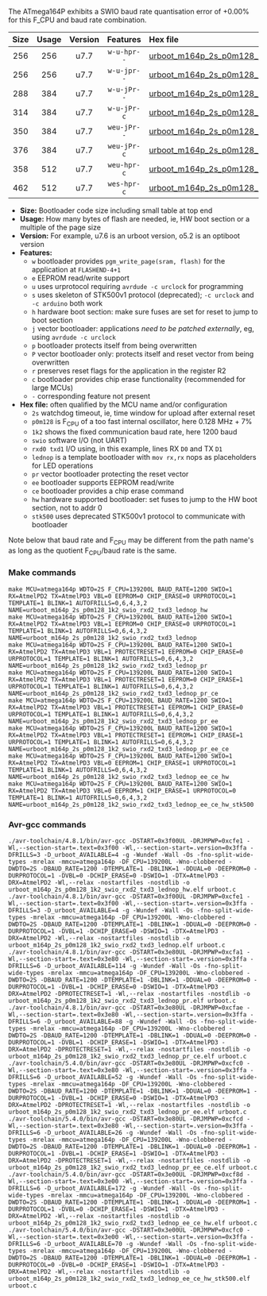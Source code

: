 The ATmega164P exhibits a SWIO baud rate quantisation error of +0.00% for this F_CPU and baud rate combination.

|Size|Usage|Version|Features|Hex file|
|:-:|:-:|:-:|:-:|:--|
|256|256|u7.7|`w-u-hpr--`|[urboot_m164p_2s_p0m128_1k2_swio_rxd2_txd3_lednop_hw.hex](https://raw.githubusercontent.com/stefanrueger/urboot.hex/main/mcus/atmega164p/watchdog_2_s/internal_oscillator_p%2B8.75%25/%2B0m128000_hz/%2B%2B%2B1k2_baud/uart1_rxd2_txd3/lednop/urboot_m164p_2s_p0m128_1k2_swio_rxd2_txd3_lednop_hw.hex)|
|256|256|u7.7|`w-u-jpr--`|[urboot_m164p_2s_p0m128_1k2_swio_rxd2_txd3_lednop.hex](https://raw.githubusercontent.com/stefanrueger/urboot.hex/main/mcus/atmega164p/watchdog_2_s/internal_oscillator_p%2B8.75%25/%2B0m128000_hz/%2B%2B%2B1k2_baud/uart1_rxd2_txd3/lednop/urboot_m164p_2s_p0m128_1k2_swio_rxd2_txd3_lednop.hex)|
|288|384|u7.7|`w-u-jPr--`|[urboot_m164p_2s_p0m128_1k2_swio_rxd2_txd3_lednop_pr.hex](https://raw.githubusercontent.com/stefanrueger/urboot.hex/main/mcus/atmega164p/watchdog_2_s/internal_oscillator_p%2B8.75%25/%2B0m128000_hz/%2B%2B%2B1k2_baud/uart1_rxd2_txd3/lednop/urboot_m164p_2s_p0m128_1k2_swio_rxd2_txd3_lednop_pr.hex)|
|314|384|u7.7|`w-u-jPr-c`|[urboot_m164p_2s_p0m128_1k2_swio_rxd2_txd3_lednop_pr_ce.hex](https://raw.githubusercontent.com/stefanrueger/urboot.hex/main/mcus/atmega164p/watchdog_2_s/internal_oscillator_p%2B8.75%25/%2B0m128000_hz/%2B%2B%2B1k2_baud/uart1_rxd2_txd3/lednop/urboot_m164p_2s_p0m128_1k2_swio_rxd2_txd3_lednop_pr_ce.hex)|
|350|384|u7.7|`weu-jPr--`|[urboot_m164p_2s_p0m128_1k2_swio_rxd2_txd3_lednop_pr_ee.hex](https://raw.githubusercontent.com/stefanrueger/urboot.hex/main/mcus/atmega164p/watchdog_2_s/internal_oscillator_p%2B8.75%25/%2B0m128000_hz/%2B%2B%2B1k2_baud/uart1_rxd2_txd3/lednop/urboot_m164p_2s_p0m128_1k2_swio_rxd2_txd3_lednop_pr_ee.hex)|
|376|384|u7.7|`weu-jPr-c`|[urboot_m164p_2s_p0m128_1k2_swio_rxd2_txd3_lednop_pr_ee_ce.hex](https://raw.githubusercontent.com/stefanrueger/urboot.hex/main/mcus/atmega164p/watchdog_2_s/internal_oscillator_p%2B8.75%25/%2B0m128000_hz/%2B%2B%2B1k2_baud/uart1_rxd2_txd3/lednop/urboot_m164p_2s_p0m128_1k2_swio_rxd2_txd3_lednop_pr_ee_ce.hex)|
|358|512|u7.7|`weu-hpr-c`|[urboot_m164p_2s_p0m128_1k2_swio_rxd2_txd3_lednop_ee_ce_hw.hex](https://raw.githubusercontent.com/stefanrueger/urboot.hex/main/mcus/atmega164p/watchdog_2_s/internal_oscillator_p%2B8.75%25/%2B0m128000_hz/%2B%2B%2B1k2_baud/uart1_rxd2_txd3/lednop/urboot_m164p_2s_p0m128_1k2_swio_rxd2_txd3_lednop_ee_ce_hw.hex)|
|462|512|u7.7|`wes-hpr-c`|[urboot_m164p_2s_p0m128_1k2_swio_rxd2_txd3_lednop_ee_ce_hw_stk500.hex](https://raw.githubusercontent.com/stefanrueger/urboot.hex/main/mcus/atmega164p/watchdog_2_s/internal_oscillator_p%2B8.75%25/%2B0m128000_hz/%2B%2B%2B1k2_baud/uart1_rxd2_txd3/lednop/urboot_m164p_2s_p0m128_1k2_swio_rxd2_txd3_lednop_ee_ce_hw_stk500.hex)|

- **Size:** Bootloader code size including small table at top end
- **Usage:** How many bytes of flash are needed, ie, HW boot section or a multiple of the page size
- **Version:** For example, u7.6 is an urboot version, o5.2 is an optiboot version
- **Features:**
  + `w` bootloader provides `pgm_write_page(sram, flash)` for the application at `FLASHEND-4+1`
  + `e` EEPROM read/write support
  + `u` uses urprotocol requiring `avrdude -c urclock` for programming
  + `s` uses skeleton of STK500v1 protocol (deprecated); `-c urclock` and `-c arduino` both work
  + `h` hardware boot section: make sure fuses are set for reset to jump to boot section
  + `j` vector bootloader: applications *need to be patched externally*, eg, using `avrdude -c urclock`
  + `p` bootloader protects itself from being overwritten
  + `P` vector bootloader only: protects itself and reset vector from being overwritten
  + `r` preserves reset flags for the application in the register R2
  + `c` bootloader provides chip erase functionality (recommended for large MCUs)
  + `-` corresponding feature not present
- **Hex file:** often qualified by the MCU name and/or configuration
  + `2s` watchdog timeout, ie, time window for upload after external reset
  + `p0m128` is F<sub>CPU</sub> of a too fast internal oscillator, here 0.128 MHz + 7%
  + `1k2` shows the fixed communication baud rate, here 1200 baud
  + `swio` software I/O (not UART)
  + `rxd0 txd1` I/O using, in this example, lines RX `D0` and TX `D1`
  + `lednop` is a template bootloader with `mov rx,rx` nops as placeholders for LED operations
  + `pr` vector bootloader protecting the reset vector
  + `ee` bootloader supports EEPROM read/write
  + `ce` bootloader provides a chip erase command
  + `hw` hardware supported bootloader: set fuses to jump to the HW boot section, not to addr 0
  + `stk500` uses deprecated STK500v1 protocol to communicate with bootloader


Note below that baud rate and F<sub>CPU</sub> may be different from the path name's as long as the quotient F<sub>CPU</sub>/baud rate is the same.

### Make commands
```
make MCU=atmega164p WDTO=2S F_CPU=139200L BAUD_RATE=1200 SWIO=1 RX=AtmelPD2 TX=AtmelPD3 VBL=0 EEPROM=0 CHIP_ERASE=0 URPROTOCOL=1 TEMPLATE=1 BLINK=1 AUTOFRILLS=0,6,4,3,2 NAME=urboot_m164p_2s_p0m128_1k2_swio_rxd2_txd3_lednop_hw
make MCU=atmega164p WDTO=2S F_CPU=139200L BAUD_RATE=1200 SWIO=1 RX=AtmelPD2 TX=AtmelPD3 VBL=1 EEPROM=0 CHIP_ERASE=0 URPROTOCOL=1 TEMPLATE=1 BLINK=1 AUTOFRILLS=0,6,4,3,2 NAME=urboot_m164p_2s_p0m128_1k2_swio_rxd2_txd3_lednop
make MCU=atmega164p WDTO=2S F_CPU=139200L BAUD_RATE=1200 SWIO=1 RX=AtmelPD2 TX=AtmelPD3 VBL=1 PROTECTRESET=1 EEPROM=0 CHIP_ERASE=0 URPROTOCOL=1 TEMPLATE=1 BLINK=1 AUTOFRILLS=0,6,4,3,2 NAME=urboot_m164p_2s_p0m128_1k2_swio_rxd2_txd3_lednop_pr
make MCU=atmega164p WDTO=2S F_CPU=139200L BAUD_RATE=1200 SWIO=1 RX=AtmelPD2 TX=AtmelPD3 VBL=1 PROTECTRESET=1 EEPROM=0 CHIP_ERASE=1 URPROTOCOL=1 TEMPLATE=1 BLINK=1 AUTOFRILLS=0,6,4,3,2 NAME=urboot_m164p_2s_p0m128_1k2_swio_rxd2_txd3_lednop_pr_ce
make MCU=atmega164p WDTO=2S F_CPU=139200L BAUD_RATE=1200 SWIO=1 RX=AtmelPD2 TX=AtmelPD3 VBL=1 PROTECTRESET=1 EEPROM=1 CHIP_ERASE=0 URPROTOCOL=1 TEMPLATE=1 BLINK=1 AUTOFRILLS=0,6,4,3,2 NAME=urboot_m164p_2s_p0m128_1k2_swio_rxd2_txd3_lednop_pr_ee
make MCU=atmega164p WDTO=2S F_CPU=139200L BAUD_RATE=1200 SWIO=1 RX=AtmelPD2 TX=AtmelPD3 VBL=1 PROTECTRESET=1 EEPROM=1 CHIP_ERASE=1 URPROTOCOL=1 TEMPLATE=1 BLINK=1 AUTOFRILLS=0,6,4,3,2 NAME=urboot_m164p_2s_p0m128_1k2_swio_rxd2_txd3_lednop_pr_ee_ce
make MCU=atmega164p WDTO=2S F_CPU=139200L BAUD_RATE=1200 SWIO=1 RX=AtmelPD2 TX=AtmelPD3 VBL=0 EEPROM=1 CHIP_ERASE=1 URPROTOCOL=1 TEMPLATE=1 BLINK=1 AUTOFRILLS=0,6,4,3,2 NAME=urboot_m164p_2s_p0m128_1k2_swio_rxd2_txd3_lednop_ee_ce_hw
make MCU=atmega164p WDTO=2S F_CPU=139200L BAUD_RATE=1200 SWIO=1 RX=AtmelPD2 TX=AtmelPD3 VBL=0 EEPROM=1 CHIP_ERASE=1 URPROTOCOL=0 TEMPLATE=1 BLINK=1 AUTOFRILLS=0,6,4,3,2 NAME=urboot_m164p_2s_p0m128_1k2_swio_rxd2_txd3_lednop_ee_ce_hw_stk500
```

### Avr-gcc commands
```
./avr-toolchain/4.8.1/bin/avr-gcc -DSTART=0x3f00UL -DRJMPWP=0xcfe1 -Wl,--section-start=.text=0x3f00 -Wl,--section-start=.version=0x3ffa -DFRILLS=3 -D_urboot_AVAILABLE=4 -g -Wundef -Wall -Os -fno-split-wide-types -mrelax -mmcu=atmega164p -DF_CPU=139200L -Wno-clobbered -DWDTO=2S -DBAUD_RATE=1200 -DTEMPLATE=1 -DBLINK=1 -DDUAL=0 -DEEPROM=0 -DURPROTOCOL=1 -DVBL=0 -DCHIP_ERASE=0 -DSWIO=1 -DTX=AtmelPD3 -DRX=AtmelPD2 -Wl,--relax -nostartfiles -nostdlib -o urboot_m164p_2s_p0m128_1k2_swio_rxd2_txd3_lednop_hw.elf urboot.c
./avr-toolchain/4.8.1/bin/avr-gcc -DSTART=0x3f00UL -DRJMPWP=0xcfe1 -Wl,--section-start=.text=0x3f00 -Wl,--section-start=.version=0x3ffa -DFRILLS=3 -D_urboot_AVAILABLE=4 -g -Wundef -Wall -Os -fno-split-wide-types -mrelax -mmcu=atmega164p -DF_CPU=139200L -Wno-clobbered -DWDTO=2S -DBAUD_RATE=1200 -DTEMPLATE=1 -DBLINK=1 -DDUAL=0 -DEEPROM=0 -DURPROTOCOL=1 -DVBL=1 -DCHIP_ERASE=0 -DSWIO=1 -DTX=AtmelPD3 -DRX=AtmelPD2 -Wl,--relax -nostartfiles -nostdlib -o urboot_m164p_2s_p0m128_1k2_swio_rxd2_txd3_lednop.elf urboot.c
./avr-toolchain/4.8.1/bin/avr-gcc -DSTART=0x3e80UL -DRJMPWP=0xcfa1 -Wl,--section-start=.text=0x3e80 -Wl,--section-start=.version=0x3ffa -DFRILLS=6 -D_urboot_AVAILABLE=114 -g -Wundef -Wall -Os -fno-split-wide-types -mrelax -mmcu=atmega164p -DF_CPU=139200L -Wno-clobbered -DWDTO=2S -DBAUD_RATE=1200 -DTEMPLATE=1 -DBLINK=1 -DDUAL=0 -DEEPROM=0 -DURPROTOCOL=1 -DVBL=1 -DCHIP_ERASE=0 -DSWIO=1 -DTX=AtmelPD3 -DRX=AtmelPD2 -DPROTECTRESET=1 -Wl,--relax -nostartfiles -nostdlib -o urboot_m164p_2s_p0m128_1k2_swio_rxd2_txd3_lednop_pr.elf urboot.c
./avr-toolchain/4.8.1/bin/avr-gcc -DSTART=0x3e80UL -DRJMPWP=0xcfae -Wl,--section-start=.text=0x3e80 -Wl,--section-start=.version=0x3ffa -DFRILLS=6 -D_urboot_AVAILABLE=88 -g -Wundef -Wall -Os -fno-split-wide-types -mrelax -mmcu=atmega164p -DF_CPU=139200L -Wno-clobbered -DWDTO=2S -DBAUD_RATE=1200 -DTEMPLATE=1 -DBLINK=1 -DDUAL=0 -DEEPROM=0 -DURPROTOCOL=1 -DVBL=1 -DCHIP_ERASE=1 -DSWIO=1 -DTX=AtmelPD3 -DRX=AtmelPD2 -DPROTECTRESET=1 -Wl,--relax -nostartfiles -nostdlib -o urboot_m164p_2s_p0m128_1k2_swio_rxd2_txd3_lednop_pr_ce.elf urboot.c
./avr-toolchain/5.4.0/bin/avr-gcc -DSTART=0x3e80UL -DRJMPWP=0xcfc0 -Wl,--section-start=.text=0x3e80 -Wl,--section-start=.version=0x3ffa -DFRILLS=6 -D_urboot_AVAILABLE=52 -g -Wundef -Wall -Os -fno-split-wide-types -mrelax -mmcu=atmega164p -DF_CPU=139200L -Wno-clobbered -DWDTO=2S -DBAUD_RATE=1200 -DTEMPLATE=1 -DBLINK=1 -DDUAL=0 -DEEPROM=1 -DURPROTOCOL=1 -DVBL=1 -DCHIP_ERASE=0 -DSWIO=1 -DTX=AtmelPD3 -DRX=AtmelPD2 -DPROTECTRESET=1 -Wl,--relax -nostartfiles -nostdlib -o urboot_m164p_2s_p0m128_1k2_swio_rxd2_txd3_lednop_pr_ee.elf urboot.c
./avr-toolchain/5.4.0/bin/avr-gcc -DSTART=0x3e80UL -DRJMPWP=0xcfcd -Wl,--section-start=.text=0x3e80 -Wl,--section-start=.version=0x3ffa -DFRILLS=6 -D_urboot_AVAILABLE=26 -g -Wundef -Wall -Os -fno-split-wide-types -mrelax -mmcu=atmega164p -DF_CPU=139200L -Wno-clobbered -DWDTO=2S -DBAUD_RATE=1200 -DTEMPLATE=1 -DBLINK=1 -DDUAL=0 -DEEPROM=1 -DURPROTOCOL=1 -DVBL=1 -DCHIP_ERASE=1 -DSWIO=1 -DTX=AtmelPD3 -DRX=AtmelPD2 -DPROTECTRESET=1 -Wl,--relax -nostartfiles -nostdlib -o urboot_m164p_2s_p0m128_1k2_swio_rxd2_txd3_lednop_pr_ee_ce.elf urboot.c
./avr-toolchain/5.4.0/bin/avr-gcc -DSTART=0x3e00UL -DRJMPWP=0xcf8d -Wl,--section-start=.text=0x3e00 -Wl,--section-start=.version=0x3ffa -DFRILLS=6 -D_urboot_AVAILABLE=172 -g -Wundef -Wall -Os -fno-split-wide-types -mrelax -mmcu=atmega164p -DF_CPU=139200L -Wno-clobbered -DWDTO=2S -DBAUD_RATE=1200 -DTEMPLATE=1 -DBLINK=1 -DDUAL=0 -DEEPROM=1 -DURPROTOCOL=1 -DVBL=0 -DCHIP_ERASE=1 -DSWIO=1 -DTX=AtmelPD3 -DRX=AtmelPD2 -Wl,--relax -nostartfiles -nostdlib -o urboot_m164p_2s_p0m128_1k2_swio_rxd2_txd3_lednop_ee_ce_hw.elf urboot.c
./avr-toolchain/5.4.0/bin/avr-gcc -DSTART=0x3e00UL -DRJMPWP=0xcfc0 -Wl,--section-start=.text=0x3e00 -Wl,--section-start=.version=0x3ffa -DFRILLS=6 -D_urboot_AVAILABLE=70 -g -Wundef -Wall -Os -fno-split-wide-types -mrelax -mmcu=atmega164p -DF_CPU=139200L -Wno-clobbered -DWDTO=2S -DBAUD_RATE=1200 -DTEMPLATE=1 -DBLINK=1 -DDUAL=0 -DEEPROM=1 -DURPROTOCOL=0 -DVBL=0 -DCHIP_ERASE=1 -DSWIO=1 -DTX=AtmelPD3 -DRX=AtmelPD2 -Wl,--relax -nostartfiles -nostdlib -o urboot_m164p_2s_p0m128_1k2_swio_rxd2_txd3_lednop_ee_ce_hw_stk500.elf urboot.c
```

